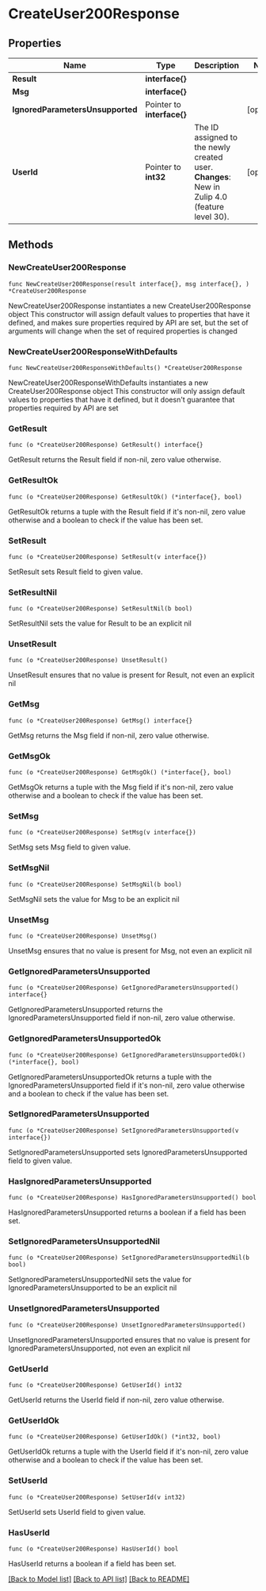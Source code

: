 # CreateUser200Response

## Properties

Name | Type | Description | Notes
------------ | ------------- | ------------- | -------------
**Result** | **interface{}** |  | 
**Msg** | **interface{}** |  | 
**IgnoredParametersUnsupported** | Pointer to **interface{}** |  | [optional] 
**UserId** | Pointer to **int32** | The ID assigned to the newly created user.  **Changes**: New in Zulip 4.0 (feature level 30).  | [optional] 

## Methods

### NewCreateUser200Response

`func NewCreateUser200Response(result interface{}, msg interface{}, ) *CreateUser200Response`

NewCreateUser200Response instantiates a new CreateUser200Response object
This constructor will assign default values to properties that have it defined,
and makes sure properties required by API are set, but the set of arguments
will change when the set of required properties is changed

### NewCreateUser200ResponseWithDefaults

`func NewCreateUser200ResponseWithDefaults() *CreateUser200Response`

NewCreateUser200ResponseWithDefaults instantiates a new CreateUser200Response object
This constructor will only assign default values to properties that have it defined,
but it doesn't guarantee that properties required by API are set

### GetResult

`func (o *CreateUser200Response) GetResult() interface{}`

GetResult returns the Result field if non-nil, zero value otherwise.

### GetResultOk

`func (o *CreateUser200Response) GetResultOk() (*interface{}, bool)`

GetResultOk returns a tuple with the Result field if it's non-nil, zero value otherwise
and a boolean to check if the value has been set.

### SetResult

`func (o *CreateUser200Response) SetResult(v interface{})`

SetResult sets Result field to given value.


### SetResultNil

`func (o *CreateUser200Response) SetResultNil(b bool)`

 SetResultNil sets the value for Result to be an explicit nil

### UnsetResult
`func (o *CreateUser200Response) UnsetResult()`

UnsetResult ensures that no value is present for Result, not even an explicit nil
### GetMsg

`func (o *CreateUser200Response) GetMsg() interface{}`

GetMsg returns the Msg field if non-nil, zero value otherwise.

### GetMsgOk

`func (o *CreateUser200Response) GetMsgOk() (*interface{}, bool)`

GetMsgOk returns a tuple with the Msg field if it's non-nil, zero value otherwise
and a boolean to check if the value has been set.

### SetMsg

`func (o *CreateUser200Response) SetMsg(v interface{})`

SetMsg sets Msg field to given value.


### SetMsgNil

`func (o *CreateUser200Response) SetMsgNil(b bool)`

 SetMsgNil sets the value for Msg to be an explicit nil

### UnsetMsg
`func (o *CreateUser200Response) UnsetMsg()`

UnsetMsg ensures that no value is present for Msg, not even an explicit nil
### GetIgnoredParametersUnsupported

`func (o *CreateUser200Response) GetIgnoredParametersUnsupported() interface{}`

GetIgnoredParametersUnsupported returns the IgnoredParametersUnsupported field if non-nil, zero value otherwise.

### GetIgnoredParametersUnsupportedOk

`func (o *CreateUser200Response) GetIgnoredParametersUnsupportedOk() (*interface{}, bool)`

GetIgnoredParametersUnsupportedOk returns a tuple with the IgnoredParametersUnsupported field if it's non-nil, zero value otherwise
and a boolean to check if the value has been set.

### SetIgnoredParametersUnsupported

`func (o *CreateUser200Response) SetIgnoredParametersUnsupported(v interface{})`

SetIgnoredParametersUnsupported sets IgnoredParametersUnsupported field to given value.

### HasIgnoredParametersUnsupported

`func (o *CreateUser200Response) HasIgnoredParametersUnsupported() bool`

HasIgnoredParametersUnsupported returns a boolean if a field has been set.

### SetIgnoredParametersUnsupportedNil

`func (o *CreateUser200Response) SetIgnoredParametersUnsupportedNil(b bool)`

 SetIgnoredParametersUnsupportedNil sets the value for IgnoredParametersUnsupported to be an explicit nil

### UnsetIgnoredParametersUnsupported
`func (o *CreateUser200Response) UnsetIgnoredParametersUnsupported()`

UnsetIgnoredParametersUnsupported ensures that no value is present for IgnoredParametersUnsupported, not even an explicit nil
### GetUserId

`func (o *CreateUser200Response) GetUserId() int32`

GetUserId returns the UserId field if non-nil, zero value otherwise.

### GetUserIdOk

`func (o *CreateUser200Response) GetUserIdOk() (*int32, bool)`

GetUserIdOk returns a tuple with the UserId field if it's non-nil, zero value otherwise
and a boolean to check if the value has been set.

### SetUserId

`func (o *CreateUser200Response) SetUserId(v int32)`

SetUserId sets UserId field to given value.

### HasUserId

`func (o *CreateUser200Response) HasUserId() bool`

HasUserId returns a boolean if a field has been set.


[[Back to Model list]](../README.md#documentation-for-models) [[Back to API list]](../README.md#documentation-for-api-endpoints) [[Back to README]](../README.md)


